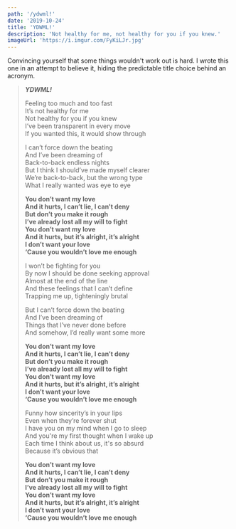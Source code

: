 ```yaml
---
path: '/ydwml!'
date: '2019-10-24'
title: 'YDWML!'
description: 'Not healthy for me, not healthy for you if you knew.'
imageUrl: 'https://i.imgur.com/FyKiLJr.jpg'
---
```


Convincing yourself that some things wouldn't work out is hard. I wrote this one in an attempt to believe it, hiding the predictable title choice behind an acronym.

> **_YDWML!_** 
>
> Feeling too much and too fast \
> It’s not healthy for me \
> Not healthy for you if you knew \
> I’ve been transparent in every move \
> If you wanted this, it would show through
> 
> I can’t force down the beating \
> And I’ve been dreaming of \
> Back-to-back endless nights \
> But I think I should’ve made myself clearer \
> We’re back-to-back, but the wrong type \
> What I really wanted was eye to eye
> 
> **You don’t want my love \
> And it hurts, I can’t lie, I can’t deny \
> But don’t you make it rough \
> I’ve already lost all my will to fight \
> You don’t want my love \
> And it hurts, but it’s alright, it’s alright \
> I don’t want your love \
> ‘Cause you wouldn’t love me enough**
> 
> I won’t be fighting for you \
> By now I should be done seeking approval \
> Almost at the end of the line \
> And these feelings that I can’t define \
> Trapping me up, tighteningly brutal
> 
> But I can’t force down the beating \
> And I’ve been dreaming of \
> Things that I’ve never done before \
> And somehow, I’d really want some more
>
> **You don’t want my love \
> And it hurts, I can’t lie, I can’t deny \
> But don’t you make it rough \
> I’ve already lost all my will to fight \
> You don’t want my love \
> And it hurts, but it’s alright, it’s alright \
> I don’t want your love \
> ‘Cause you wouldn’t love me enough**
> 
> Funny how sincerity’s in your lips \
> Even when they’re forever shut \
> I have you on my mind when I go to sleep \
> And you're my first thought when I wake up \
> Each time I think about us, it's so absurd \
> Because it’s obvious that
> 
> **You don’t want my love \
> And it hurts, I can’t lie, I can’t deny \
> But don’t you make it rough \
> I’ve already lost all my will to fight \
> You don’t want my love \
> And it hurts, but it’s alright, it’s alright \
> I don’t want your love \
> ‘Cause you wouldn’t love me enough**